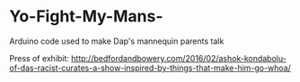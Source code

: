 # Yo-Fight-My-Mans-
Arduino code used to make Dap's mannequin parents talk

Press of exhibit:
http://bedfordandbowery.com/2016/02/ashok-kondabolu-of-das-racist-curates-a-show-inspired-by-things-that-make-him-go-whoa/
